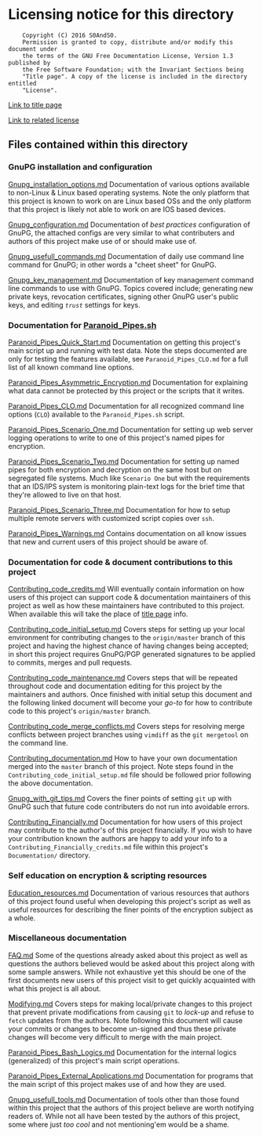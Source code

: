 # Licensing notice for this directory

```
    Copyright (C) 2016 S0AndS0.
    Permission is granted to copy, distribute and/or modify this document under
    the terms of the GNU Free Documentation License, Version 1.3 published by
    the Free Software Foundation; with the Invariant Sections being
    "Title page". A copy of the license is included in the directory entitled
    "License".
```

[Link to title page](Contributing_Financially.md)

[Link to related license](../Licenses/GNU_FDLv1.3_Documentation.md)

## Files contained within this directory

### GnuPG installation and configuration

[Gnupg_installation_options.md](Gnupg_installation_options.md)
 Documentation of various options available to non-Linux & Linux based operating
 systems. Note the only platform that this project is known to work on are Linux
 based OSs and the only platform that this project is likely not able to work on
 are IOS based devices.

[Gnupg_configuration.md](Gnupg_configuration.md)
 Documentation of *best practices* configuration of GnuPG, the attached configs
 are very similar to what contributers and authors of this project make use of
 or should make use of.

[Gnupg_usefull_commands.md](Gnupg_usefull_commands.md)
 Documentation of daily use command line command for GnuPG; in other words a
 "cheet sheet" for GnuPG.

[Gnupg_key_management.md](Gnupg_key_management.md)
 Documentation of key management command line commands to use with GnuPG. Topics
 covered include; generating new private keys, revocation certificates, signing
 other GnuPG user's public keys, and editing *`trust`* settings for keys.

### Documentation for [Paranoid_Pipes.sh](../Paranoid_Pipes.sh)

[Paranoid_Pipes_Quick_Start.md](Paranoid_Pipes_Quick_Start.md)
 Documentation on getting this project's main script up and running with test
 data. Note the steps documented are only for testing the features available,
 see `Paranoid_Pipes_CLO.md` for a full list of all known command line options.

[Paranoid_Pipes_Asymmetric_Encryption.md](Paranoid_Pipes_Asymmetric_Encryption.md)
 Documentation for explaining what data cannot be protected by this project or
 the scripts that it writes.

[Paranoid_Pipes_CLO.md](Paranoid_Pipes_CLO.md)
 Documentation for all recognized command line options (`CLO`) available to the
 `Paranoid_Pipes.sh` script.

[Paranoid_Pipes_Scenario_One.md](Paranoid_Pipes_Scenario_One.md)
 Documentation for setting up web server logging operations to write to one of
 this project's named pipes for encryption.

[Paranoid_Pipes_Scenario_Two.md](Paranoid_Pipes_Scenario_Two.md)
 Documentation for setting up named pipes for both encryption and decryption on
 the same host but on segregated file systems. Much like `Scenario One` but with
 the requirements that an IDS/IPS system is monitoring plain-text logs for the
 brief time that they're allowed to live on that host.

[Paranoid_Pipes_Scenario_Three.md](Paranoid_Pipes_Scenario_Three.md)
 Documentation for how to setup multiple remote servers with customized script
 copies over `ssh`.

[Paranoid_Pipes_Warnings.md](Paranoid_Pipes_Warnings.md)
 Contains documentation on all know issues that new and current users of this
 project should be aware of.

### Documentation for code & document contributions to this project

[Contributing_code_credits.md](Contributing_code_credits.md)
 Will eventually contain information on how users of this project can support
 code & documentation maintainers of this project as well as how these
 maintainers have contributed to this project. When available this will take
 the place of [title page](Contributing_Financially.md) info.

[Contributing_code_initial_setup.md](Contributing_code_initial_setup.md)
 Covers steps for setting up your local environment for contributing changes to
 the `origin/master` branch of this project and having the highest chance of
 having changes being accepted; in short this project requires GnuPG/PGP
 generated signatures to be applied to commits, merges and pull requests.

[Contributing_code_maintenance.md](Contributing_code_maintenance.md)
 Covers steps that will be repeated throughout code and documentation editing
 for this project by the maintainers and authors. Once finished with initial
 setup this document and the following linked document will become your *go-to*
 for how to contribute code to this project's `origin/master` branch.

[Contributing_code_merge_conflicts.md](Contributing_code_merge_conflicts.md)
 Covers steps for resolving merge conflicts between project branches using
 `vimdiff` as the `git mergetool` on the command line.

[Contributing_documentation.md](Contributing_documentation.md)
 How to have your own documentation merged into the `master` branch of this
 project. Note steps found in the `Contributing_code_initial_setup.md` file
 should be followed prior following the above documentation.

[Gnupg_with_git_tips.md](Gnupg_with_git_tips.md)
 Covers the finer points of setting `git` up with GnuPG such that future code
 contributers do not run into avoidable errors.

[Contributing_Financially.md](Contributing_Financially.md)
 Documentation for how users of this project may contribute to the author's
 of this project financially. If you wish to have your contribution known the
 authors are happy to add your info to a `Contributing_Financially_credits.md`
 file within this project's `Documentation/` directory.

### Self education on encryption & scripting resources

[Education_resources.md](Education_resources.md)
 Documentation of various resources that authors of this project found useful
 when developing this project's script as well as useful resources for describing
 the finer points of the encryption subject as a whole.

### Miscellaneous documentation

[FAQ.md](FAQ.md)
 Some of the questions already asked about this project as well as questions the
 authors believed would be asked about this project along with some sample
 answers. While not exhaustive yet this should be one of the first documents new
 users of this project visit to get quickly acquainted with what this project is
 all about.

[Modifying.md](Modifying.md)
 Covers steps for making local/private changes to this project that prevent
 private modifications from causing `git` to *lock-up* and refuse to `fetch`
 updates from the authors. Note following this document will cause your commits
 or changes to become un-signed and thus these private changes will become very
 difficult to merge with the main project.

[Paranoid_Pipes_Bash_Logics.md](Paranoid_Pipes_Bash_Logics.md)
 Documentation for the internal logics (generalized) of this project's main
 script operations.

[Paranoid_Pipes_External_Applications.md](Paranoid_Pipes_External_Applications.md)
 Documentation for programs that the main script of this project makes use of
 and how they are used.

[Gnupg_usefull_tools.md](Gnupg_usefull_tools.md)
 Documentation of tools other than those found within this project that the
 authors of this project believe are worth notifying readers of. While not all
 have been tested by the authors of this project, some where just *too cool* and
 not mentioning'em would be a shame.

